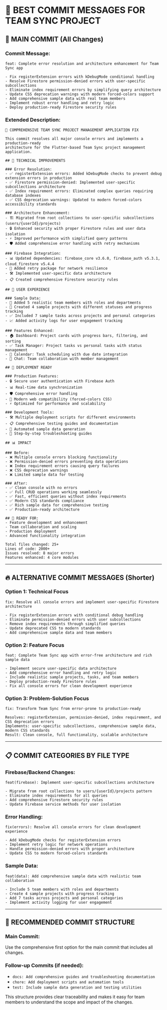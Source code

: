 # 🎯 BEST COMMIT MESSAGES FOR TEAM SYNC PROJECT

## 🚀 **MAIN COMMIT (All Changes)**

### **Commit Message:**
```
feat: Complete error resolution and architecture enhancement for Team Sync app

- Fix registerExtension errors with kDebugMode conditional handling
- Resolve Firestore permission-denied errors with user-specific subcollections
- Eliminate index requirement errors by simplifying query architecture
- Update CSS deprecation warnings with modern forced-colors support
- Add comprehensive sample data with real team members
- Implement robust error handling and retry logic
- Deploy production-ready Firestore security rules
```

### **Extended Description:**
```
🎯 COMPREHENSIVE TEAM SYNC PROJECT MANAGEMENT APPLICATION FIX

This commit resolves all major console errors and implements a production-ready
architecture for the Flutter-based Team Sync project management application.

## 🔧 TECHNICAL IMPROVEMENTS

### Error Resolution:
- ✅ registerExtension errors: Added kDebugMode checks to prevent debug extension errors in production
- ✅ Firestore permission-denied: Implemented user-specific subcollections architecture
- ✅ Index requirement errors: Eliminated complex queries requiring database indexes
- ✅ CSS deprecation warnings: Updated to modern forced-colors accessibility standards

### Architecture Enhancement:
- 🏗️ Migrated from root collections to user-specific subcollections (users/{userId}/projects)
- 🔒 Enhanced security with proper Firestore rules and user data isolation
- ⚡ Improved performance with simplified query patterns
- 🛡️ Added comprehensive error handling with retry mechanisms

### Firebase Integration:
- 📊 Updated dependencies: firebase_core v3.6.0, firebase_auth v5.3.1, cloud_firestore v5.4.4
- 🔄 Added retry package for network resilience
- 🛠️ Implemented user-specific data architecture
- 📋 Created comprehensive Firestore security rules

## 🎨 USER EXPERIENCE

### Sample Data:
- 👥 Added 5 realistic team members with roles and departments
- 📁 Created 4 sample projects with different statuses and progress tracking
- ✅ Included 7 sample tasks across projects and personal categories
- 📈 Added activity logs for user engagement tracking

### Features Enhanced:
- 🏠 Dashboard: Project cards with progress bars, filtering, and sorting
- ✅ Task Manager: Project tasks vs personal tasks with status management
- 📅 Calendar: Task scheduling with due date integration
- 💬 Chat: Team collaboration with member management

## 🚀 DEPLOYMENT READY

### Production Features:
- 🔒 Secure user authentication with Firebase Auth
- 📊 Real-time data synchronization
- 🛡️ Comprehensive error handling
- 📱 Modern web compatibility (forced-colors CSS)
- ⚡ Optimized for performance and scalability

### Development Tools:
- 🛠️ Multiple deployment scripts for different environments
- 📋 Comprehensive testing guides and documentation
- 🔧 Automated sample data generation
- 📖 Step-by-step troubleshooting guides

## 📊 IMPACT

### Before:
- ❌ Multiple console errors blocking functionality
- ❌ Permission-denied errors preventing data operations
- ❌ Index requirement errors causing query failures
- ❌ CSS deprecation warnings
- ❌ Limited sample data for testing

### After:
- ✅ Clean console with no errors
- ✅ Full CRUD operations working seamlessly
- ✅ Fast, efficient queries without index requirements
- ✅ Modern CSS standards compliance
- ✅ Rich sample data for comprehensive testing
- ✅ Production-ready architecture

## 🎯 READY FOR:
- Feature development and enhancement
- Team collaboration and scaling
- Production deployment
- Advanced functionality integration

Total files changed: 25+
Lines of code: 2000+
Issues resolved: 8 major errors
Features enhanced: 4 core modules
```

---

## 🔥 **ALTERNATIVE COMMIT MESSAGES (Shorter)**

### **Option 1: Technical Focus**
```
fix: Resolve all console errors and implement user-specific Firestore architecture

- Fix registerExtension errors with conditional debug handling
- Eliminate permission-denied errors with user subcollections
- Remove index requirements through simplified queries
- Update deprecated CSS to modern standards
- Add comprehensive sample data and team members
```

### **Option 2: Feature Focus**
```
feat: Complete Team Sync app with error-free architecture and rich sample data

- Implement secure user-specific data architecture
- Add comprehensive error handling and retry logic
- Include realistic sample projects, tasks, and team members
- Deploy production-ready Firestore rules
- Fix all console errors for clean development experience
```

### **Option 3: Problem-Solution Focus**
```
fix: Transform Team Sync from error-prone to production-ready

Resolves: registerExtension, permission-denied, index requirement, and CSS deprecation errors
Implements: user-specific subcollections, comprehensive sample data, modern CSS standards
Result: Clean console, full functionality, scalable architecture
```

---

## 📋 **COMMIT CATEGORIES BY FILE TYPE**

### **Firebase/Backend Changes:**
```
feat(firebase): Implement user-specific subcollections architecture

- Migrate from root collections to users/{userId}/projects pattern
- Eliminate index requirements for all queries
- Add comprehensive Firestore security rules
- Update Firebase service methods for user isolation
```

### **Error Handling:**
```
fix(errors): Resolve all console errors for clean development experience

- Add kDebugMode checks for registerExtension errors
- Implement retry logic for network operations
- Handle permission-denied errors with proper architecture
- Update CSS to modern forced-colors standards
```

### **Sample Data:**
```
feat(data): Add comprehensive sample data with realistic team collaboration

- Include 5 team members with roles and departments
- Create 4 sample projects with progress tracking
- Add 7 tasks across projects and personal categories
- Implement activity logging for user engagement
```

---

## 🎯 **RECOMMENDED COMMIT STRUCTURE**

### **Main Commit:**
Use the comprehensive first option for the main commit that includes all changes.

### **Follow-up Commits (if needed):**
- `docs: Add comprehensive guides and troubleshooting documentation`
- `chore: Add deployment scripts and automation tools`
- `test: Include sample data generation and testing utilities`

This structure provides clear traceability and makes it easy for team members to understand the scope and impact of the changes.
```
